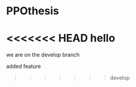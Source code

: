 # PPOthesis

<<<<<<< HEAD
hello
=======
we are on the develop branch

added feature
>>>>>>> develop
